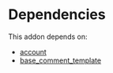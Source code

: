 # Dependencies

This addon depends on:

- [account](../../odoo-bringout-oca-ocb-account)
- [base_comment_template](../../odoo-bringout-oca-reporting-engine-base_comment_template)
